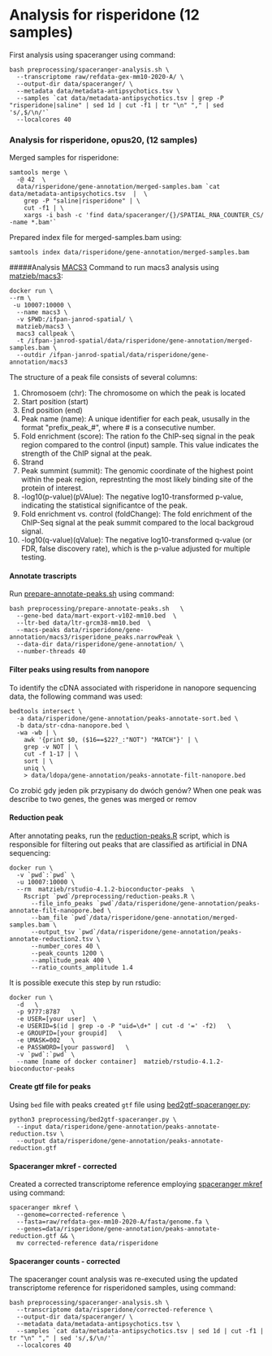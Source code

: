 # Analysis for risperidone (12 samples)

First analysis using spaceranger using command:

```
bash preprocessing/spaceranger-analysis.sh \
  --transcriptome raw/refdata-gex-mm10-2020-A/ \
  --output-dir data/spaceranger/ \
  --metadata data/metadata-antipsychotics.tsv \
  --samples `cat data/metadata-antipsychotics.tsv | grep -P "risperidone|saline" | sed 1d | cut -f1 | tr "\n" "," | sed 's/,$/\n/'`
  --localcores 40
```

### Analysis for risperidone, opus20, (12 samples) 
Merged samples for risperidone:
```
samtools merge \
  -@ 42  \
  data/risperidone/gene-annotation/merged-samples.bam `cat data/metadata-antipsychotics.tsv  |  \
    grep -P "saline|risperidone" | \
    cut -f1 | \
    xargs -i bash -c 'find data/spaceranger/{}/SPATIAL_RNA_COUNTER_CS/ -name *.bam'` 
```

Prepared index file for merged-samples.bam using:
```
samtools index data/risperidone/gene-annotation/merged-samples.bam
```

#####Analysis [MACS3](https://github.com/macs3-project/MACS)
Command to run macs3 analysis using [matzieb/macs3](https://hub.docker.com/repository/docker/matzieb/macs3/general):
```
docker run \
--rm \
 -u 10007:10000 \
  --name macs3 \
  -v $PWD:/ifpan-janrod-spatial/ \
  matzieb/macs3 \
  macs3 callpeak \
  -t /ifpan-janrod-spatial/data/risperidone/gene-annotation/merged-samples.bam \
  --outdir /ifpan-janrod-spatial/data/risperidone/gene-annotation/macs3
```

The structure of a peak file consists of several columns:
1. Chromosoem (chr): The chromosome on which the peak is located
2. Start position (start)
3. End position (end)
4. Peak name (name): A unique identifier for each peak, ususally in the format "prefix_peak_#", where # is a consecutive number.
5. Fold enrichment (score): The ration fo the ChIP-seq signal in the peak region compared to the control (input) sample. This value indicates the strength of the ChIP signal at the peak.
6. Strand
7. Peak summint (summit): The genomic coordinate of the highest point within the peak region, represtnting the most likely binding site of the protein of interest.
8. -log10(p-value)(pVAlue): The negative log10-transformed p-value, indicating the statistical significantce of the peak. 
9. Fold enrichment vs. control (foldChange): The fold enrichment of the ChIP-Seq signal at the peak summit compared to the local backgroud signal.
10. -log10(q-value)(qValue): The negative log10-transformed q-value (or FDR, false discovery rate), which is the p-value adjusted for multiple testing. 


#### Annotate trascripts

Run [prepare-annotate-peaks.sh](https://github.com/ippas/ifpan-janrod-spatial/blob/master/preprocessing/prepare-annotate-peaks.sh) using command:
```
bash preprocessing/prepare-annotate-peaks.sh   \
  --gene-bed data/mart-export-v102-mm10.bed  \
  --ltr-bed data/ltr-grcm38-mm10.bed  \
  --macs-peaks data/risperidone/gene-annotation/macs3/risperidone_peaks.narrowPeak \
  --data-dir data/risperidone/gene-annotation/ \
  --number-threads 40
```


#### Filter peaks using results from nanopore
To identify the cDNA associated with risperidone in nanopore sequencing data, the following command was used:
```
bedtools intersect \
  -a data/risperidone/gene-annotation/peaks-annotate-sort.bed \
  -b data/str-cdna-nanopore.bed \
  -wa -wb | \
    awk '{print $0, ($16==$22?_:"NOT") "MATCH"}' | \
    grep -v NOT | \
    cut -f 1-17 | \
    sort | \
    uniq \
    > data/ldopa/gene-annotation/peaks-annotate-filt-nanopore.bed
```


Co zrobić gdy jeden pik przypisany do dwóch genów?
When one peak was describe to two genes, the genes was merged or remov

#### Reduction peak
After annotating peaks, run the [reduction-peaks.R](https://github.com/ippas/ifpan-janrod-spatial/blob/master/preprocessing/reduction-peaks.R) script, which is responsible for filtering out peaks that are classified as artificial in DNA sequencing:
```
docker run \
  -v `pwd`:`pwd` \
  -u 10007:10000 \
  --rm  matzieb/rstudio-4.1.2-bioconductor-peaks  \
    Rscript `pwd`/preprocessing/reduction-peaks.R \
      --file_info_peaks `pwd`/data/risperidone/gene-annotation/peaks-annotate-filt-nanopore.bed \
      --bam_file `pwd`/data/risperidone/gene-annotation/merged-samples.bam \
      --output_tsv `pwd`/data/risperidone/gene-annotation/peaks-annotate-reduction2.tsv \
      --number_cores 40 \
      --peak_counts 1200 \
      --amplitude_peak 400 \
      --ratio_counts_amplitude 1.4
```

It is possible execute this step by run rstudio:
```
docker run \
  -d   \
  -p 9777:8787   \
  -e USER=[your user]  \
  -e USERID=$(id | grep -o -P "uid=\d+" | cut -d '=' -f2)   \
  -e GROUPID=[your groupid]   \
  -e UMASK=002   \
  -e PASSWORD=[your password]   \
  -v `pwd`:`pwd` \
  --name [name of docker container]  matzieb/rstudio-4.1.2-bioconductor-peaks
```



#### Create gtf file for peaks

Using  `bed`  file with peaks created  `gtf`  file using [bed2gtf-spaceranger.py](https://github.com/ippas/ifpan-janrod-spatial/blob/master/preprocessing/bed2gtf-spaceranger.py):

```
python3 preprocessing/bed2gtf-spaceranger.py \
  --input data/risperidone/gene-annotation/peaks-annotate-reduction.tsv \
  --output data/risperidone/gene-annotation/peaks-annotate-reduction.gtf
```

#### Spaceranger mkref - corrected

Created a corrected transcriptome reference employing  [spaceranger mkref](https://support.10xgenomics.com/spatial-gene-expression/software/pipelines/latest/advanced/references) using command:
```
spaceranger mkref \
  --genome=corrected-reference \
  --fasta=raw/refdata-gex-mm10-2020-A/fasta/genome.fa \
  --genes=data/risperidone/gene-annotation/peaks-annotate-reduction.gtf && \
  mv corrected-reference data/risperidone
```

#### Spaceranger counts - corrected
The spaceranger count analysis was re-executed using the updated transcriptome reference for risperidoned samples, using command:
```
bash preprocessing/spaceranger-analysis.sh \
  --transcriptome data/risperidone/corrected-reference \
  --output-dir data/spaceranger/ \
  --metadata data/metadata-antipsychotics.tsv \
  --samples `cat data/metadata-antipsychotics.tsv | sed 1d | cut -f1 | tr "\n" "," | sed 's/,$/\n/'`
  --localcores 40
```

